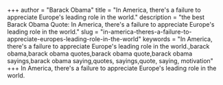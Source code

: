 +++
author = "Barack Obama"
title = "In America, there's a failure to appreciate Europe's leading role in the world."
description = "the best Barack Obama Quote: In America, there's a failure to appreciate Europe's leading role in the world."
slug = "in-america-theres-a-failure-to-appreciate-europes-leading-role-in-the-world"
keywords = "In America, there's a failure to appreciate Europe's leading role in the world.,barack obama,barack obama quotes,barack obama quote,barack obama sayings,barack obama saying,quotes, sayings,quote, saying, motivation"
+++
In America, there's a failure to appreciate Europe's leading role in the world.
